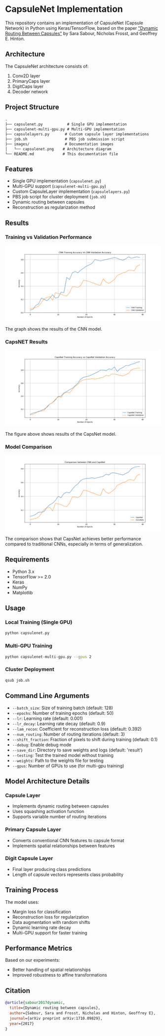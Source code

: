 # CapsuleNet Implementation

This repository contains an implementation of CapsuleNet (Capsule Network) in Python using Keras/TensorFlow, based on the paper ["Dynamic Routing Between Capsules"](https://arxiv.org/abs/1710.09829) by Sara Sabour, Nicholas Frosst, and Geoffrey E. Hinton.

## Architecture

The CapsuleNet architecture consists of:
1. Conv2D layer
2. PrimaryCaps layer
3. DigitCaps layer
4. Decoder network

## Project Structure

```
.
├── capsulenet.py           # Single GPU implementation
├── capsulenet-multi-gpu.py # Multi-GPU implementation
├── capsulelayers.py       # Custom capsule layer implementations
├── job.sh                 # PBS job submission script
├── images/                # Documentation images
│   └── capsulenet.png    # Architecture diagram
└── README.md             # This documentation file
```

## Features

- Single GPU implementation (`capsulenet.py`)
- Multi-GPU support (`capsulenet-multi-gpu.py`)
- Custom CapsuleLayer implementation (`capsulelayers.py`)
- PBS job script for cluster deployment (`job.sh`)
- Dynamic routing between capsules
- Reconstruction as regularization method

## Results

### Training vs Validation Performance
![Training vs Validation Performance](images/CNN.png)

The graph shows the results of the CNN model.

### CapsNET Results
![CapsNET Results](images/CAPSTRAIN.png)

The figure above shows results of the CapsNet model.

### Model Comparison
![Model Comparison](images/comparison.png)

The comparison shows that CapsNet achieves better performance compared to traditional CNNs, especially in terms of generalization.

## Requirements

- Python 3.x
- TensorFlow >= 2.0
- Keras
- NumPy
- Matplotlib

## Usage

### Local Training (Single GPU)
```bash
python capsulenet.py
```

### Multi-GPU Training
```bash
python capsulenet-multi-gpu.py --gpus 2
```

### Cluster Deployment
```bash
qsub job.sh
```

## Command Line Arguments

- `--batch_size`: Size of training batch (default: 128)
- `--epochs`: Number of training epochs (default: 50)
- `--lr`: Learning rate (default: 0.001)
- `--lr_decay`: Learning rate decay (default: 0.9)
- `--lam_recon`: Coefficient for reconstruction loss (default: 0.392)
- `--num_routing`: Number of routing iterations (default: 3)
- `--shift_fraction`: Fraction of pixels to shift during training (default: 0.1)
- `--debug`: Enable debug mode
- `--save_dir`: Directory to save weights and logs (default: 'result')
- `--testing`: Test the trained model without training
- `--weights`: Path to the weights file for testing
- `--gpus`: Number of GPUs to use (for multi-gpu training)

## Model Architecture Details

### Capsule Layer
- Implements dynamic routing between capsules
- Uses squashing activation function
- Supports variable number of routing iterations

### Primary Capsule Layer
- Converts conventional CNN features to capsule format
- Implements spatial relationships between features

### Digit Capsule Layer
- Final layer producing class predictions
- Length of capsule vectors represents class probability

## Training Process

The model uses:
- Margin loss for classification
- Reconstruction loss for regularization
- Data augmentation with random shifts
- Dynamic learning rate decay
- Multi-GPU support for faster training

## Performance Metrics

Based on our experiments:
- Better handling of spatial relationships
- Improved robustness to affine transformations

## Citation

```bibtex
@article{sabour2017dynamic,
  title={Dynamic routing between capsules},
  author={Sabour, Sara and Frosst, Nicholas and Hinton, Geoffrey E},
  journal={arXiv preprint arXiv:1710.09829},
  year={2017}
}
```